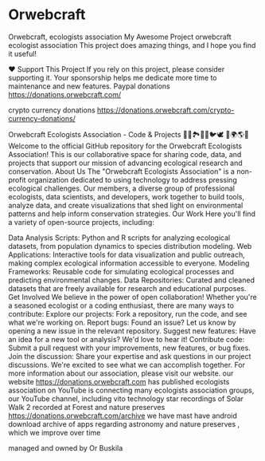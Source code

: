 # Orwebcraft
Orwebcraft, ecologists association
My Awesome Project orwebcraft ecologist association
This project does amazing things, and I hope you find it useful!

❤️ Support This Project
If you rely on this project, please consider supporting it. Your sponsorship helps me dedicate more time to maintenance and new features. Paypal donations https://donations.orwebcraft.com/

crypto currency donations https://donations.orwebcraft.com/crypto-currency-donations/

Orwebcraft Ecologists Association - Code & Projects 🌳🌴🏞️🌊🪸🐦🕊️ 🌌🌍🌎🌞 Welcome to the official GitHub repository for the Orwebcraft Ecologists Association! This is our collaborative space for sharing code, data, and projects that support our mission of advancing ecological research and conservation. About Us The "Orwebcraft Ecologists Association" is a non-profit organization dedicated to using technology to address pressing ecological challenges. Our members, a diverse group of professional ecologists, data scientists, and developers, work together to build tools, analyze data, and create visualizations that shed light on environmental patterns and help inform conservation strategies. Our Work Here you'll find a variety of open-source projects, including:

Data Analysis Scripts: Python and R scripts for analyzing ecological datasets, from population dynamics to species distribution modeling.
Web Applications: Interactive tools for data visualization and public outreach, making complex ecological information accessible to everyone.
Modeling Frameworks: Reusable code for simulating ecological processes and predicting environmental changes.
Data Repositories: Curated and cleaned datasets that are freely available for research and educational purposes. Get Involved We believe in the power of open collaboration! Whether you're a seasoned ecologist or a coding enthusiast, there are many ways to contribute:
Explore our projects: Fork a repository, run the code, and see what we're working on.
Report bugs: Found an issue? Let us know by opening a new issue in the relevant repository.
Suggest new features: Have an idea for a new tool or analysis? We'd love to hear it!
Contribute code: Submit a pull request with your improvements, new features, or bug fixes.
Join the discussion: Share your expertise and ask questions in our project discussions. We're excited to see what we can accomplish together. For more information about our association, please visit our website. our website https://donations.orwebcraft.com has published ecologists association on YouTube is connecting many ecologists association groups, our YouTube channel, including vito technology star recordings of Solar Walk 2 recorded at Forest and nature preserves
https://donations.orwebcraft.com/archive we have mast have android download archive of apps regarding astronomy and nature preserves , which we improve over time

managed and owned by Or Buskila
